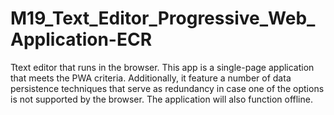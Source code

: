 # M19_Text_Editor_Progressive_Web_Application-ECR
Ttext editor that runs in the browser. This app is a single-page application that meets the PWA criteria. Additionally, it feature a number of data persistence techniques that serve as redundancy in case one of the options is not supported by the browser. The application will also function offline.
